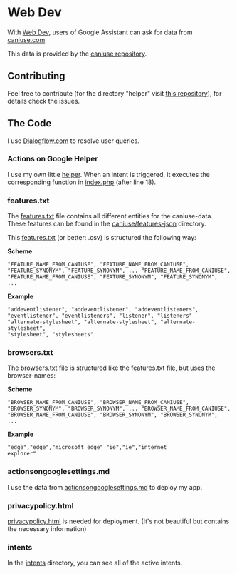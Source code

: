 # Web Dev
With [Web Dev](https://assistant.google.com/services/a/id/6e3b4b0d7d1aebde/), users of Google Assistant can ask for data from [caniuse.com](https://caniuse.com).

This data is provided by the [caniuse repository](https://github.com/Fyrd/caniuse).


## Contributing
Feel free to contribute (for the directory "helper" visit [this repository](https://github.com/richtepa/google_assistant-api.ai-php_helper)), for details check the issues.


## The Code
I use [Dialogflow.com](https://dialogflow.com) to resolve user queries.


### Actions on Google Helper
I use my own little [helper](https://github.com/richtepa/google_assistant-api.ai-php_helper). When an intent is triggered, it executes the corresponding function in [index.php](index.php) (after line 18).


### features.txt
The [features.txt](features.txt) file contains all different entities for the caniuse-data. These features can be found in the [caniuse/features-json](https://github.com/Fyrd/caniuse/tree/master/features-json) directory.

This [features.txt](features.txt) (or better: .csv) is structured the following way:

**Scheme**

<CODE>"FEATURE_NAME_FROM_CANIUSE", "FEATURE_NAME_FROM_CANIUSE", "FEATURE_SYNONYM", "FEATURE_SYNONYM", ...
"FEATURE_NAME_FROM_CANIUSE", "FEATURE_NAME_FROM_CANIUSE", "FEATURE_SYNONYM", "FEATURE_SYNONYM", ...</CODE>

**Example**

<CODE>"addeventlistener", "addeventlistener", "addeventlisteners", "eventlistener", "eventlisteners", "listener", "listeners"
"alternate-stylesheet", "alternate-stylesheet", "alternate-stylesheet", "stylesheet", "stylesheets"</CODE>


### browsers.txt

The [browsers.txt](browsers.txt) file is structured like the features.txt file, but uses the browser-names:

**Scheme**

<CODE>"BROWSER_NAME_FROM_CANIUSE", "BROWSER_NAME_FROM_CANIUSE", "BROWSER_SYNONYM", "BROWSER_SYNONYM", ...
"BROWSER_NAME_FROM_CANIUSE", "BROWSER_NAME_FROM_CANIUSE", "BROWSER_SYNONYM", "BROWSER_SYNONYM", ...</CODE>

**Example**

<CODE>"edge","edge","microsoft edge"
"ie","ie","internet explorer"</CODE>


### actionsongooglesettings.md
I use the data from [actionsongooglesettings.md](actionsongooglesettings.md) to deploy my app.


### privacypolicy.html
[privacypolicy.html](privacypolicy.html) is needed for deployment. (It's not beautiful but contains the necessary information)

### intents
In the [intents](intents) directory, you can see all of the active intents.
